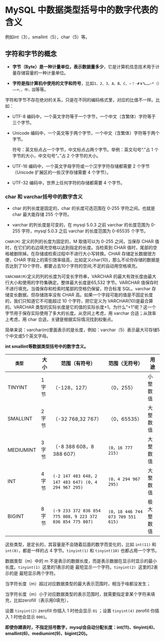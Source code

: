 # MySQL 中数据类型括号中的数字代表的含义

例如int（3），smallint（5），char（5）等。

## 字符和字节的概念

- **字节（Byte）是一种计量单位，表示数据量多少**，它是计算机信息技术用于计量存储容量的一种计量单位。

-  **字符是指计算机中使用的文字和符号**，比如`1、2、3、A、B、C、~！·#￥%……—*（）——+、，中，国`等等。

 字符和字节不存在绝对的关系，只是在不同的编码格式里，对应的比值不一样。比如：

- UTF-8 编码中，一个英文字符等于一个字节，一个中文（含繁体）字符等于三个字节。

- Unicode 编码中，一个英文等于两个字节，一个中文（含繁体）字符等于两个字节。

    符号：英文标点占一个字节，中文标点占两个字节。举例：英文句号“.”占 1 个字节的大小，中文句号“。”占 2 个字节的大小。

- UTF-16 编码中，一个英文字母字符或一个汉字字符存储都需要 2 个字节（Unicode 扩展区的一些汉字存储需要 4 个字节）。

- UTF-32 编码中，世界上任何字符的存储都需要 4 个字节。



### char 和 varchar括号中的数字含义

- char 的列长度是固定的，char 的长度可选范围在 0-255 字符之间。也就是 char 最大能存储 255 个字符。

- varchar 的列长度是可变的，在 mysql 5.0.3 之前 varchar 的长度范围为 0-255 字符，mysql 5.0.3 之后 varchar 的长度范围为 0-65535 个字节。

`CHAR(M)` 定义的列的长度为固定的，M 取值可以为 0-255 之间，当保存 CHAR 值时，在它们的右边填充空格以达到指定的长度。当检索到 CHAR 值时，尾部的空格被删除掉。在存储或检索过程中不进行大小写转换。CHAR 存储定长数据很方便，CHAR 字段上的索引效率级高，比如定义char(10)，那么不论你存储的数据是否达到了10个字符，都要占去10个字符的空间,不足的自动用空格填充。

`VARCHAR(M)`定义的列的长度为可变长字符串，VARCHAR 的最大有效长度由最大行大小和使用的字符集确定。整体最大长度是65,532 字节。VARCHAR 值保存时不进行填充。当值保存和检索时尾部的空格仍保留，符合标准 SQL。varchar 存储变长数据，但存储效率没有 CHAR 高。如果一个字段可能的值是不固定长度的，我们只知道它不可能超过 10 个字符，把它定义为 VARCHAR(10)是最合算的。VARCHAR 类型的实际长度是它的值的实际长度+1。为什么"+1"呢？这一个字节用于保存实际使用了多大的长度。从空间上考虑，用 varchar 合适；从效率上考虑，用 char 合适，关键是根据实际情况找到权衡点。

简单来说：varchar(m)里面表示的是长度，例如：varchar（5）表示最大可存储5个中文或5个英文字母。 

**int smallint等数据类型括号中的数字含义。**

| `类型  `  | 大小  | 范围（有符号）                                            | 范围（无符号）                    | 用途       |
| --------- | ----- | --------------------------------------------------------- | --------------------------------- | ---------- |
| TINYINT   | 1字节 | （-128，127）                                             | （0，255）                        | 小整数值   |
| SMALLINT  | 2字节 | （-32 768,32 767）                                        | （0，65535）                      | 大整数值   |
| MEDIUMINT | 3字节 | （-8 388 608，8 388 607）                                 | `(0，16 777 215)`                 | 大整数值   |
| INT       | 4字节 | `(-2 147 483 648，2 147 483 647) (0，4 294 967 295) `     | `(0，4 294 967 295) `             | 大整数值   |
| BIGINT    | 8字节 | `(-9 233 372 036 854 775 808，9 223 372 036 854 775 807)` | `(0，18 446 744 073 709 551 615)` | 极大整数值 |

这些类型，是定长的，其容量是不会随着后面的数字而变化的，比如 `int(11)` 和 `int(8)`，都是一样的占 4 字节。`tinyint(1)` 和 `tinyint(10)` 也都占用一个字节。

数据类型（m）中的 m 不是表示的数据长度，而是表示数据在显示时显示的最小长度。`tinyint(1) `这里的1表示的是 最短显示一个字符。`tinyint(2) `这里的2表示的是 最短显示两个字符。

当字符长度（m）超过对应数据类型的最大表示范围时，相当于啥都没发生；

当字符长度（m）小于对应数据类型的表示范围时，就需要指定拿某个字符来填充，比如zerofill（表示用0填充），

设置 `tinyint(2)` zerofill 你插入 1 时他会显示 `01` ；设置 `tinyint(4)`  zerofill 你插入 1 时他会显示 `0001`。

**即使你建表时，不指定括号数字，mysql会自动分配长度：int(11)、tinyint(4)、smallint(6)、mediumint(9)、bigint(20)。**
